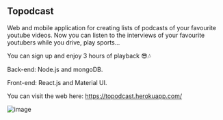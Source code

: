 ## Topodcast
Web and mobile application for creating lists of podcasts of your favourite youtube videos. Now you can listen to the interviews of your favourite youtubers while you drive, play sports...

You can sign up and enjoy 3 hours of playback 😎🎶

Back-end: Node.js and mongoDB.

Front-end: React.js and Material UI.

You can visit the web here: https://topodcast.herokuapp.com/

![image](https://user-images.githubusercontent.com/87134926/166683915-0393c1e2-faff-44cd-8f6d-127bb70595d1.png)


